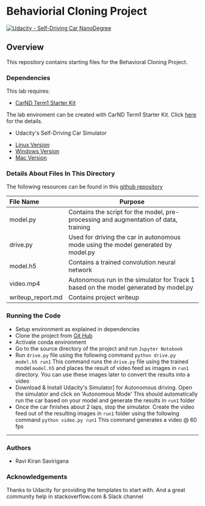 # Behaviorial Cloning Project

[![Udacity - Self-Driving Car NanoDegree](https://s3.amazonaws.com/udacity-sdc/github/shield-carnd.svg)](http://www.udacity.com/drive)

Overview
---
This repository contains starting files for the Behavioral Cloning Project.

### Dependencies
This lab requires:

* [CarND Term1 Starter Kit](https://github.com/udacity/CarND-Term1-Starter-Kit)

The lab enviroment can be created with CarND Term1 Starter Kit. Click [here](https://github.com/udacity/CarND-Term1-Starter-Kit/blob/master/README.md) for the details.

* Udacity's Self-Driving Car Simulator
- [Linux Version](https://d17h27t6h515a5.cloudfront.net/topher/2017/February/58ae46bb_linux-sim/linux-sim.zip)
- [Windows Version](https://d17h27t6h515a5.cloudfront.net/topher/2017/February/58ae4419_windows-sim/windows-sim.zip)
- [Mac Version](https://d17h27t6h515a5.cloudfront.net/topher/2017/February/58ae4594_mac-sim.app/mac-sim.app.zip)

### Details About Files In This Directory

The following resources can be found in this [github repository](https://github.com/mymachinelearnings/CarND-Behavioral-Cloning-P3.git)

|File Name        |Purpose                                                                             |
|:----------------|------------------------------------------------------------------------------------|
|model.py         |Contains the script for the model, pre-processing and augmentation of data, training|
|drive.py         |Used for driving the car in autonomous mode using the model generated by model.py   | 
|model.h5         |Contains a trained convolution neural network                                       |
|video.mp4        |Autonomous run in the simulator for Track 1 based on the model generated by model.py|
|writeup_report.md|Contains project writeup                                                            |  

### Running the Code
- Setup environment as explained in dependencies
- Clone the project from [Git Hub](https://github.com/mymachinelearnings/CarND-Behavioral-Cloning-P3.git)
- Activate conda environment
- Go to the source directory of the project and run `Jupyter Notebook`
- Run `drive.py` file using the following command
    `python drive.py model.h5 run1`
    This command runs the `drive.py` file using the trained model `model.h5` and places the result of video feed as images in `run1` directory. You can use these images later to convert the results into a video
- Download & Install Udacity's Simulator] for Autonomous driving. Open the simulator and click on 'Autonomous Mode'
  This should automatically run the car based on your model and generate the results in `run1` folder
- Once the car finishes about 2 laps, stop the simulator. Create the video feed out of the resulting images in `run1` folder using the following command
    `python video.py run1` This command generates a video @ 60 fps
    
---

### **Authors** <br/>
* Ravi Kiran Savirigana

### **Acknowledgements** <br/>
Thanks to Udacity for providing the templates to start with. And a great community help in stackoverflow.com & Slack channel